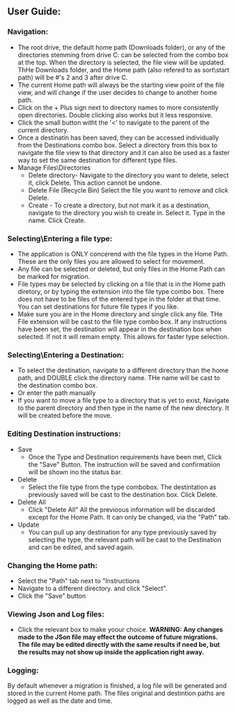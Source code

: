 

## User Guide:

### Navigation:

  - The root drive, the default home path (Downloads folder), or any of the directories stemming from
  drive C: can be selected from the combo box at the top. When the directory is selected, the file view will
  be updated. ThHe Downloads folder, and the Home path (also refered to as sort\start path) will be #'s 2 and 3
  after drive C.
  - The current Home path will always be the starting view point of the file view, and will change
  if the user decides to change to another home path.
  - Click on the + Plus sign next to directory names to more consistently open directories. Double clicking
  also works but it less responsive.
  - Click the small button witht the '<' to navigate to the parent of the current directory.
  - Once a destinatin has been saved, they can be accessed individually from the Destinations combo box. Select a directory from this box to navigate the file view to that directory and it can also be used as a faster way to set the same destination for different type files.
  - Manage Files\Directories
     - Delete directory- Navigate to the directory you want to delete, select it, click Delete. This action cannot be undone. 
     - Delete File (Recycle Bin) Select the file you want to remove and click Delete.
     - Create - To create a directory, but not mark it as a destination, navigate to the directory you wish to create in. Select it. Type in the name. Click Create.
      


### Selecting\Entering a file type:<br>
  - The application is ONLY concerend with the file types in the Home Path. These are the only files you are allowed to select for movement. 
  - Any file can be selected or deleted, but only files in the Home Path can be marked for migration.
  - File types may be selected by clicking on a file that is in the Home path diretory,
  or by typing the extension into the file type combo box. There does not have to be files of the
  entered type in the folder at that time. You can set destinations for future file types if you like.
  - Make sure you are in the Home directory and single click any file. THe File extension will be cast
  to the file type combo box. If any instructions have been set, the destination will appear
  in the destination box when selected. If not it will remain empty. This allows for faster type selection.
  
### Selecting\Entering a Destination:<br>
  - To select the destination, navigate to a different directory than the home path, and DOUBLE click
  the directory name. THe name will be cast to the destination combo box.
  - Or enter the path manually
  - If you want to move a file type to a directory that is yet to exist, Navigate to the parent directory
  and then type in the name of the new directory. It will be created before the move.

### Editing Destination instructions:
- Save
    - Once the Type and Destination requirements have been met, Click the "Save" Button. The instruction will be 
    saved and confirmatiion will be shown ino the status bar.
- Delete
    - Select the file type from the type combobox. The destintation as previously saved will be cast to the destination
    box. Click Delete.
- Delete All
    - Click "Delete All" All the previoous information will be discarded except for the Home Path. It can only be changed, via the "Path" tab.
- Update
    - You can pull up any destination for any type previously saved by selecting the type, the relevant path will be cast to the
    Destination and can be edited, and saved again.

### Changing the Home path:
  - Select the "Path" tab next to "Instructions
  - Navigate to a different directory. and click "Select".
  - Click the "Save" button

### Viewing Json and Log files:
  - Click the relevant box to make yoour choice.
  **WARNING: Any changes made to the JSon file may effect the outcome of future migrations. The file may be 
  edited directly with the same results if need be, but the results may not show up inside the application right away.**  

### Logging:
  By default whenever a migration is finished, a log file will be generated and stored in the current
  Home path. The files original and destintion paths are logged as well as the date and time.
